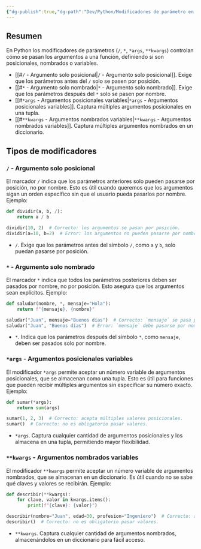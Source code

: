 ```yaml
---
{"dg-publish":true,"dg-path":"Dev/Python/Modificadores de parámetro en Python.md","permalink":"/dev/python/modificadores-de-parametro-en-python/"}
---
```


## Resumen

En Python los modificadores de parámetros (`/`, `*`, `*args`, `**kwargs`) controlan cómo se pasan los argumentos a una función, definiendo si son posicionales, nombrados o variables.

- [[#`/` - Argumento solo posicional|`/` - Argumento solo posicional]]. Exige que los parámetros antes del `/` solo se pasen por posición.
- [[#`*` - Argumento solo nombrado|`*` - Argumento solo nombrado]]. Exige que los parámetros después del `*` solo se pasen por nombre.
- [[#`*args` - Argumentos posicionales variables|`*args` - Argumentos posicionales variables]]. Captura múltiples argumentos posicionales en una tupla.
- [[#`**kwargs` - Argumentos nombrados variables|`**kwargs` - Argumentos nombrados variables]]. Captura múltiples argumentos nombrados en un diccionario.

## Tipos de modificadores
### `/` - Argumento solo posicional
El marcador `/` indica que los parámetros anteriores solo pueden pasarse por posición, no por nombre. Esto es útil cuando queremos que los argumentos sigan un orden específico sin que el usuario pueda pasarlos por nombre. Ejemplo:

```py
def dividir(a, b, /):
    return a / b

dividir(10, 2)  # Correcto: los argumentos se pasan por posición.
dividir(a=10, b=2)  # Error: los argumentos no pueden pasarse por nombre.
```
- `/`. Exige que los parámetros antes del símbolo `/`, como `a` y `b`, solo puedan pasarse por posición.

### `*` - Argumento solo nombrado
El marcador `*` indica que todos los parámetros posteriores deben ser pasados por nombre, no por posición. Esto asegura que los argumentos sean explícitos. Ejemplo:

```py
def saludar(nombre, *, mensaje="Hola"):
    return f"{mensaje}, {nombre}"

saludar("Juan", mensaje="Buenos días")  # Correcto: `mensaje` se pasa por nombre.
saludar("Juan", "Buenos días")  # Error: `mensaje` debe pasarse por nombre.
```
- `*`. Indica que los parámetros después del símbolo `*`, como `mensaje`, deben ser pasados solo por nombre.

### `*args` - Argumentos posicionales variables
El modificador `*args` permite aceptar un número variable de argumentos posicionales, que se almacenan como una tupla. Esto es útil para funciones que pueden recibir múltiples argumentos sin especificar su número exacto. Ejemplo:

```py
def sumar(*args):
    return sum(args)

sumar(1, 2, 3)  # Correcto: acepta múltiples valores posicionales.
sumar()  # Correcto: no es obligatorio pasar valores.
```
- `*args`. Captura cualquier cantidad de argumentos posicionales y los almacena en una tupla, permitiendo mayor flexibilidad.

### `**kwargs` - Argumentos nombrados variables
El modificador `**kwargs` permite aceptar un número variable de argumentos nombrados, que se almacenan en un diccionario. Es útil cuando no se sabe qué claves y valores se recibirán. Ejemplo:

```py
def describir(**kwargs):
    for clave, valor in kwargs.items():
        print(f"{clave}: {valor}")

describir(nombre="Juan", edad=30, profesion="Ingeniero")  # Correcto: acepta argumentos nombrados.
describir()  # Correcto: no es obligatorio pasar valores.
```
- `**kwargs`. Captura cualquier cantidad de argumentos nombrados, almacenándolos en un diccionario para fácil acceso.